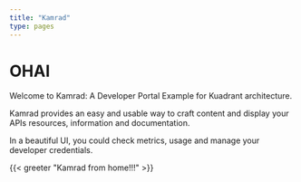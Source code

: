 ```yaml
---
title: "Kamrad"
type: pages
---
```


# OHAI
Welcome to Kamrad: A Developer Portal Example for Kuadrant architecture.

Kamrad provides an easy and usable way to craft content and display your APIs resources, information and documentation.

In a beautiful UI, you could check metrics, usage and manage your developer credentials.

{{< greeter "Kamrad from home!!!" >}}
